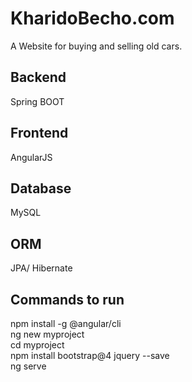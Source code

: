 # KharidoBecho.com

A Website for buying and selling old cars.


## Backend 
Spring BOOT
## Frontend
AngularJS
## Database
MySQL
## ORM 
JPA/ Hibernate


## Commands to run
npm install -g @angular/cli </br>
ng new myproject </br>
cd myproject </br>
npm install bootstrap@4 jquery --save </br>
ng serve </br>

